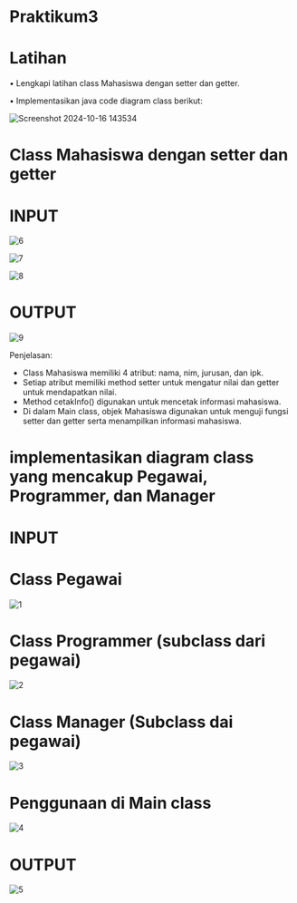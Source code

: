 # Praktikum3
# Latihan

• Lengkapi latihan class Mahasiswa dengan setter dan getter.

• Implementasikan java code diagram class berikut:

![Screenshot 2024-10-16 143534](https://github.com/user-attachments/assets/f919fa67-7627-4c0c-83ce-2cbc396a59e7)

# Class Mahasiswa dengan setter dan getter
# INPUT
  
![6](https://github.com/user-attachments/assets/421c668c-15cf-481a-8b63-a38a5e1a642a)

![7](https://github.com/user-attachments/assets/dc24d1ab-c55a-44aa-843b-a8ae84c663c6)

![8](https://github.com/user-attachments/assets/e3b6303f-0bdd-4ca3-9eca-4359662f48b9)

# OUTPUT

![9](https://github.com/user-attachments/assets/beddea28-4ab8-4735-9ff9-c4db5c2641b1)

Penjelasan:
* Class Mahasiswa memiliki 4 atribut: nama, nim, jurusan, dan ipk.
* Setiap atribut memiliki method setter untuk mengatur nilai dan getter untuk mendapatkan nilai.
* Method cetakInfo() digunakan untuk mencetak informasi mahasiswa.
* Di dalam Main class, objek Mahasiswa digunakan untuk menguji fungsi setter dan getter serta menampilkan informasi mahasiswa.

# implementasikan diagram class yang mencakup Pegawai, Programmer, dan Manager
# INPUT
# Class Pegawai
![1](https://github.com/user-attachments/assets/cbc9d86d-43d1-4024-af0f-708bbff8f8df)

# Class Programmer (subclass dari pegawai)

![2](https://github.com/user-attachments/assets/5760f4f1-558b-4504-9543-2e5a71856dc6)

# Class Manager (Subclass dai pegawai)

![3](https://github.com/user-attachments/assets/79c972ba-4507-4258-8fa0-978e92a7c92a)

# Penggunaan di Main class

![4](https://github.com/user-attachments/assets/bf545a27-0dce-4296-86b8-894e7d98daeb)

# OUTPUT

![5](https://github.com/user-attachments/assets/2dcdca51-e9aa-463c-a8f7-046df12f79a4)













